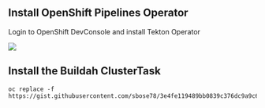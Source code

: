 ## Install OpenShift Pipelines Operator

Login to OpenShift DevConsole and install Tekton Operator

![](img/tekton-operator-install.gif)


## Install the Buildah ClusterTask

```
oc replace -f https://gist.githubusercontent.com/sbose78/3e4fe119489bb0839c376dc9a9c603a5/raw/15424ea4df6c339f8238c132cf5ac33a94e8efc8/buildah.yaml
```
